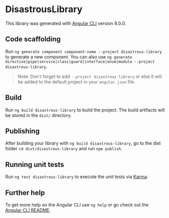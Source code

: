 # DisastrousLibrary

This library was generated with [Angular CLI](https://github.com/angular/angular-cli) version 8.0.0.

## Code scaffolding

Run `ng generate component component-name --project disastrous-library` to generate a new component. You can also use `ng generate directive|pipe|service|class|guard|interface|enum|module --project disastrous-library`.
> Note: Don't forget to add `--project disastrous-library` or else it will be added to the default project in your `angular.json` file. 

## Build

Run `ng build disastrous-library` to build the project. The build artifacts will be stored in the `dist/` directory.

## Publishing

After building your library with `ng build disastrous-library`, go to the dist folder `cd dist/disastrous-library` and run `npm publish`.

## Running unit tests

Run `ng test disastrous-library` to execute the unit tests via [Karma](https://karma-runner.github.io).

## Further help

To get more help on the Angular CLI use `ng help` or go check out the [Angular CLI README](https://github.com/angular/angular-cli/blob/master/README.md).
